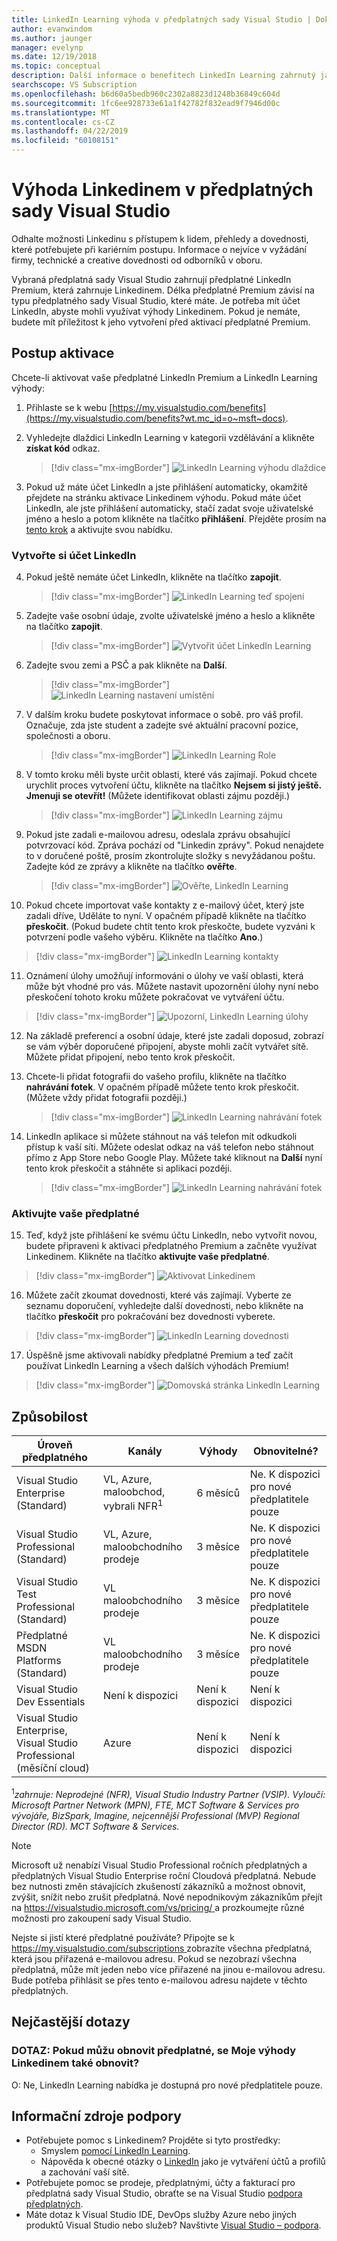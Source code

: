 ```yaml
---
title: LinkedIn Learning výhoda v předplatných sady Visual Studio | Dokumentace Microsoftu
author: evanwindom
ms.author: jaunger
manager: evelynp
ms.date: 12/19/2018
ms.topic: conceptual
description: Další informace o benefitech LinkedIn Learning zahrnutý jako součást předplatného LinkedIn Premium součástí vybraných předplatných sady Visual Studio.
searchscope: VS Subscription
ms.openlocfilehash: b6d60a5bedb960c2302a8823d1248b36849c604d
ms.sourcegitcommit: 1fc6ee928733e61a1f42782f832ead9f7946d00c
ms.translationtype: MT
ms.contentlocale: cs-CZ
ms.lasthandoff: 04/22/2019
ms.locfileid: "60108151"
---
```

# <a name="the-linkedin-learning-benefit-in-visual-studio-subscriptions"></a>Výhoda Linkedinem v předplatných sady Visual Studio

Odhalte možnosti Linkedinu s přístupem k lidem, přehledy a dovednosti, které potřebujete při kariérním postupu.  Informace o nejvíce v vyžádání firmy, technické a creative dovednosti od odborníků v oboru.

Vybraná předplatná sady Visual Studio zahrnují předplatné LinkedIn Premium, která zahrnuje Linkedinem.  Délka předplatné Premium závisí na typu předplatného sady Visual Studio, které máte.
Je potřeba mít účet LinkedIn, abyste mohli využívat výhody Linkedinem.  Pokud je nemáte, budete mít příležitost k jeho vytvoření před aktivací předplatné Premium.

## <a name="activation-steps"></a>Postup aktivace
Chcete-li aktivovat vaše předplatné LinkedIn Premium a LinkedIn Learning výhody:
1. Přihlaste se k webu [https://my.visualstudio.com/benefits](https://my.visualstudio.com/benefits?wt.mc_id=o~msft~docs).

2. Vyhledejte dlaždici LinkedIn Learning v kategorii vzdělávání a klikněte **získat kód** odkaz.
   > [!div class="mx-imgBorder"]
   > ![LinkedIn Learning výhodu dlaždice](_img/vs-linkedin/vs-linkedin-3-month-tile.png)

3. Pokud už máte účet LinkedIn a jste přihlášení automaticky, okamžitě přejdete na stránku aktivace Linkedinem výhodu.  Pokud máte účet LinkedIn, ale jste přihlášení automaticky, stačí zadat svoje uživatelské jméno a heslo a potom klikněte na tlačítko **přihlášení**.  Přejděte prosím na [tento krok](#activate-your-offer) a aktivujte svou nabídku.

### <a name="create-a-linkedin-account"></a>Vytvořte si účet LinkedIn
4. Pokud ještě nemáte účet LinkedIn, klikněte na tlačítko **zapojit**.
   > [!div class="mx-imgBorder"]
   > ![LinkedIn Learning teď spojení](_img/vs-linkedin/vs-linkedin-join-now.png)

5. Zadejte vaše osobní údaje, zvolte uživatelské jméno a heslo a klikněte na tlačítko **zapojit**.
   > [!div class="mx-imgBorder"]
   > ![Vytvořit účet LinkedIn Learning](_img/vs-linkedin/vs-linkedin-create-account.png)

6. Zadejte svou zemi a PSČ a pak klikněte na **Další**.
   > [!div class="mx-imgBorder"]
   > ![LinkedIn Learning nastavení umístění](_img/vs-linkedin/vs-linkedin-set-location.png)

7. V dalším kroku budete poskytovat informace o sobě. pro váš profil.  Označuje, zda jste student a zadejte své aktuální pracovní pozice, společnosti a oboru.
   > [!div class="mx-imgBorder"]
   > ![LinkedIn Learning Role](_img/vs-linkedin/vs-linkedin-role.png)

8. V tomto kroku měli byste určit oblasti, které vás zajímají.  Pokud chcete urychlit proces vytvoření účtu, klikněte na tlačítko **Nejsem si jistý ještě.  Jmenuji se otevřít!**  (Můžete identifikovat oblasti zájmu později.)
   > [!div class="mx-imgBorder"]
   > ![LinkedIn Learning zájmu](_img/vs-linkedin/vs-linkedin-interests.png)

9. Pokud jste zadali e-mailovou adresu, odeslala zprávu obsahující potvrzovací kód.  Zpráva pochází od "Linkedin zprávy".  Pokud nenajdete to v doručené poště, prosím zkontrolujte složky s nevyžádanou poštu.  Zadejte kód ze zprávy a klikněte na tlačítko **ověřte**.
   > [!div class="mx-imgBorder"]
   > ![Ověřte, LinkedIn Learning](_img/vs-linkedin/vs-linkedin-verify.png)

10. Pokud chcete importovat vaše kontakty z e-mailový účet, který jste zadali dříve, Uděláte to nyní.  V opačném případě klikněte na tlačítko **přeskočit**. (Pokud budete chtít tento krok přeskočte, budete vyzváni k potvrzení podle vašeho výběru.  Klikněte na tlačítko **Ano**.)
   > [!div class="mx-imgBorder"]
   > ![LinkedIn Learning kontakty](_img/vs-linkedin/vs-linkedin-contacts.png)

11. Oznámení úlohy umožňují informováni o úlohy ve vaší oblasti, která může být vhodné pro vás.  Můžete nastavit upozornění úlohy nyní nebo přeskočení tohoto kroku můžete pokračovat ve vytváření účtu.
   > [!div class="mx-imgBorder"]
   > ![Upozorní, LinkedIn Learning úlohy](_img/vs-linkedin/vs-linkedin-job-alerts.png)

12. Na základě preferencí a osobní údaje, které jste zadali doposud, zobrazí se vám výběr doporučené připojení, abyste mohli začít vytvářet sítě.  Můžete přidat připojení, nebo tento krok přeskočit.

13. Chcete-li přidat fotografii do vašeho profilu, klikněte na tlačítko **nahrávání fotek**.  V opačném případě můžete tento krok přeskočit.  (Můžete vždy přidat fotografii později.)
    > [!div class="mx-imgBorder"]
    > ![LinkedIn Learning nahrávání fotek](_img/vs-linkedin/vs-linkedin-photo.png)

14. LinkedIn aplikace si můžete stáhnout na váš telefon mít odkudkoli přístup k vaší síti.  Můžete odeslat odkaz na váš telefon nebo stáhnout přímo z App Store nebo Google Play.  Můžete také kliknout na **Další** nyní tento krok přeskočit a stáhněte si aplikaci později.
    > [!div class="mx-imgBorder"]
    > ![LinkedIn Learning nahrávání fotek](_img/vs-linkedin/vs-linkedin-app.png)

### <a name="activate-your-offer"></a>Aktivujte vaše předplatné
15. Teď, když jste přihlášení ke svému účtu LinkedIn, nebo vytvořit novou, budete připraveni k aktivaci předplatného Premium a začněte využívat Linkedinem.  Klikněte na tlačítko **aktivujte vaše předplatné**.
   > [!div class="mx-imgBorder"]
   > ![Aktivovat Linkedinem](_img/vs-linkedin/vs-linkedin-Activate1.png)

16. Můžete začít zkoumat dovednosti, které vás zajímají.  Vyberte ze seznamu doporučení, vyhledejte další dovednosti, nebo klikněte na tlačítko **přeskočit** pro pokračování bez dovednosti vyberete.
   > [!div class="mx-imgBorder"]
   > ![LinkedIn Learning dovednosti](_img/vs-linkedin/vs-linkedin-skills.png)

17. Úspěšně jsme aktivovali nabídky předplatné Premium a teď začít používat LinkedIn Learning a všech dalších výhodách Premium!
   > [!div class="mx-imgBorder"]
   > ![Domovská stránka LinkedIn Learning](_img/vs-linkedin/vs-linkedin-learning-home.png)

## <a name="eligibility"></a>Způsobilost

| Úroveň předplatného                                                 |     Kanály                                            | Výhody                                                          | Obnovitelné?    |
|--------------------------------------------------------------------|---------------------------------------------------------|------------------------------------------------------------------|---------------|
| Visual Studio Enterprise (Standard)   | VL, Azure, maloobchod, vybrali NFR<sup>1</sup> | 6 měsíců       |  Ne.  K dispozici pro nové předplatitele pouze          |
| Visual Studio Professional (Standard) | VL, Azure, maloobchodního prodeje                                       | 3 měsíce                                                            |Ne.  K dispozici pro nové předplatitele pouze         |
| Visual Studio Test Professional (Standard)                         | VL maloobchodního prodeje                                              | 3 měsíce                                             |  Ne.  K dispozici pro nové předplatitele pouze         |
| Předplatné MSDN Platforms (Standard)                                          | VL maloobchodního prodeje                                              | 3 měsíce                                              | Ne.  K dispozici pro nové předplatitele pouze         |
| Visual Studio Dev Essentials | Není k dispozici  | Není k dispozici |Není k dispozici|
| Visual Studio Enterprise, Visual Studio Professional (měsíční cloud) | Azure                                       | Není k dispozici                                                           |Není k dispozici|

<sup>1</sup>*zahrnuje:  Neprodejné (NFR), Visual Studio Industry Partner (VSIP).  Vyloučí:  Microsoft Partner Network (MPN), FTE, MCT Software & Services pro vývojáře, BizSpark, Imagine, nejcennější Professional (MVP) Regional Director (RD).  MCT Software & Services.*

> [!NOTE]
> Microsoft už nenabízí Visual Studio Professional ročních předplatných a předplatných Visual Studio Enterprise roční Cloudová předplatná. Nebude bez nutnosti změn stávajících zkušeností zákazníků a možnost obnovit, zvýšit, snížit nebo zrušit předplatná. Nové nepodnikovým zákazníkům přejít na [ https://visualstudio.microsoft.com/vs/pricing/ ](https://visualstudio.microsoft.com/vs/pricing/) a prozkoumejte různé možnosti pro zakoupení sady Visual Studio.

Nejste si jistí které předplatné používáte?  Připojte se k [ https://my.visualstudio.com/subscriptions ](https://my.visualstudio.com/subscriptions?wt.mc_id=o~msft~docs) zobrazíte všechna předplatná, která jsou přiřazená e-mailovou adresu. Pokud se nezobrazí všechna předplatná, může mít jeden nebo více přiřazené na jinou e-mailovou adresu.  Bude potřeba přihlásit se přes tento e-mailovou adresu najdete v těchto předplatných.

## <a name="frequently-asked-questions"></a>Nejčastější dotazy
### <a name="q-if-i-renew-my-subscription-does-my-linkedin-learning-benefit-also-renew"></a>DOTAZ: Pokud můžu obnovit předplatné, se Moje výhody Linkedinem také obnovit?
O:  Ne, LinkedIn Learning nabídka je dostupná pro nové předplatitele pouze.

## <a name="support-resources"></a>Informační zdroje podpory
- Potřebujete pomoc s Linkedinem?  Projděte si tyto prostředky:
    - Smyslem [pomocí LinkedIn Learning](https://www.linkedin.com/help/learning).
    - Nápověda k obecné otázky o [LinkedIn](https://www.linkedin.com/help/linkedin) jako je vytváření účtů a profilů a zachování vaší sítě.
- Potřebujete pomoc se prodeje, předplatnými, účty a fakturací pro předplatná sady Visual Studio, obraťte se na Visual Studio [podpora předplatných](https://visualstudio.microsoft.com/subscriptions/support/).
- Máte dotaz k Visual Studio IDE, DevOps služby Azure nebo jiných produktů Visual Studio nebo služeb?  Navštivte [Visual Studio – podpora](https://visualstudio.microsoft.com/support/).